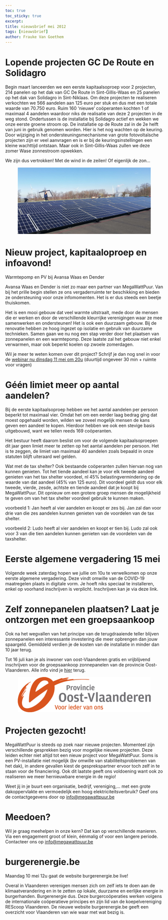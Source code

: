 ```yaml
---
toc: true
toc_sticky: true
excerpt:
title: nieuwsbrief mei 2012
tags: [nieuwsbrief]
author: Frauke Van Goethem
---
```


# Lopende projecten GC De Route en Solidagro

Begin maart lanceerden we een eerste kapitaalsoproep voor 2 projecten, 214
panelen op het dak van GC De Route in Sint-Gillis-Waas en 25 panelen op het dak
van Solidagro in Sint-Niklaas. Om deze projecten te realiseren verkochten we
566 aandelen aan 125 euro per stuk en dus met een totale waarde van 70.750
euro. Ruim 160 ‘nieuwe’ coöperanten kochten 1 of maximaal 4 aandelen waardoor
niks de realisatie van deze 2 projecten in de weg stond. Ondertussen is de
installatie bij Solidagro actief en wekken we onze eerste groene stroom op. De
installatie op de Route zal in de 2e helft van juni in gebruik genomen worden.
Hier is het nog wachten op de keuring. Door wijziging in het
ondersteuningsmechanisme van grote fotovoltaïsche projecten zijn er veel
aanvragen en is er bij de keuringsinstellingen een kleine wachttijd ontstaan.
Maar ook in Sint-Gillis-Waas zullen we deze zomer Wase zonnestroom opwekken.

We zijn dus vertrokken! Met de wind in de zeilen! Of eigenlijk de zon…

<figure>
  <img src="/assets/images/2021-05-09_nieuwsbrief_01.jpeg">
</figure>

        
# Nieuw project, kapitaaloproep en infoavond!

Warmtepomp en PV bij Avansa Waas en Dender

Avansa Waas en Dender is niet zo maar een partner van MegaWattPuur. Van bij het
prille begin stellen ze ons vergaderruimte ter beschikking en bieden ze
ondersteuning voor onze infomomenten. Het is er dus steeds een beetje
thuiskomen.

Het is een mooi gebouw dat veel warmte uitstraalt, mede door de mensen die er
werken en door de verschillende kleurrijke verenigingen waar ze mee samenwerken
en ondersteunen! Het is ook een duurzaam gebouw. Bij de renovatie hebben ze
hoog ingezet op isolatie en gebruik van duurzame technieken. Samen gaan we nu
nog een stap verder door het plaatsen van zonnepanelen en een warmtepomp. Deze
laatste zal het gebouw niet enkel verwarmen, maar ook beperkt koelen op zwoele
zomerdagen.

Wil je meer te weten komen over dit project? Schrijf je dan nog snel in voor de
[webinar nu dinsdag 11 mei om 20u](https://avansa-wd.be/activiteiten-in-waas-en-dender/een-warmtepomp-en-zonnepanelen-voor-avansa-waas-en-dender#sessions) (duurtijd ongeveer 30 min + ruimte voor vragen)

# Géén limiet meer op aantal aandelen?

Bij de eerste kapitaalsoproep hebben we het aantal aandelen per persoon beperkt
tot maximaal vier. Omdat het om een eerder laag bedrag ging dat moest opgehaald
worden, wilden we zoveel mogelijk mensen de kans geven een aandeel te kopen.
Hierdoor hebben we ook een stevige basis uitgebouwd, want we tellen reeds 169
coöperanten.

Het bestuur heeft daarom beslist om voor de volgende kapitaalsoproepen dit jaar
geen limiet meer te zetten op het aantal aandelen per persoon. Het is te
zeggen, de limiet van maximaal 40 aandelen zoals bepaald in onze statuten
blijft uiteraard wel gelden.

Wat met de tax shelter? Ook bestaande coöperanten zullen hiervan nog van kunnen
genieten. Tot het tiende aandeel kan je voor elk tweede aandeel genieten van
het tax shelter voordeel, nl 45% belastingvermindering op de waarde van dat
aandeel (45% van 125 euro). Dit voordeel geldt dus voor elk tweede, vierde,
zesde, achtste en tiende aandeel dat je koopt bij MegaWattPuur. Dit opnieuw om
een grotere groep mensen de mogelijkheid te geven om van het tax shelter
voordeel gebruik te kunnen maken.

voorbeeld 1: Jan heeft al vier aandelen en koopt er zes bij. Jan zal dan voor
drie van die zes aandelen kunnen genieten van de voordelen van de tax shelter.

voorbeeld 2: Ludo heeft al vier aandelen en koopt er tien bij. Ludo zal ook
voor 3 van die tien aandelen kunnen genieten van de voordelen van de
taxshelter.

# Eerste algemene vergadering 15 mei

Volgende week zaterdag hopen we jullie om 10u te verwelkomen op onze eerste
algemene vergadering. Deze vindt omwille van de COVID-19 maatregelen plaats in
digitale vorm. Je hoeft niks speciaal te installeren, enkel op voorhand
inschrijven is verplicht. Inschrijven kan je via deze link.

# Zelf zonnepanelen plaatsen? Laat je ontzorgen met een groepsaankoop

Ook na het wegvallen van het principe van de terugdraaiende teller blijven
zonnepanelen een interessante investering die meer opbrengen dan jouw
spaargeld. Gemiddeld verdien je de kosten van de installatie in minder dan 10
jaar terug.

Tot 16 juli kan je als inwoner van oost-Vlaanderen gratis en vrijblijvend
inschrijven voor de groepsaankoop zonnepanelen van de provincie
Oost-Vlaanderen. Alle info vind je
[hier](https://www.samenzonnepanelen.be/oost-vlaanderen) terug.

<figure>
  <img src="/assets/images/2021-05-09_nieuwsbrief_02.png">
</figure>

# Projecten gezocht!

MegaWattPuur is steeds op zoek naar nieuwe projecten. Momenteel zijn
verschillende gesprekken bezig voor mogelijke nieuwe projecten. Deze leiden
echter niet altijd tot een nieuw project voor MegaWattPuur. Soms is een
PV-installatie niet mogelijk (bv omwille van stabiliteitsproblemen van het
dak), in andere gevallen kiest de gesprekspartner ervoor toch zelf in te staan
voor de financiering. Ook dit laatste geeft ons voldoening want ook zo
realiseren we meer hernieuwbare energie in de regio!

Weet jij in je buurt een organisatie, bedrijf, vereniging,... met een grote
dakoppervlakte en vermoedelijk een hoog elektriciteitsverbruik? Geef ons de
contactgegevens door op info@megawattpuur.be

# Meedoen?

Wil je graag meehelpen in onze kern? Dat kan op verschillende manieren. Via een
engagement groot of klein, éénmalig of voor een langere periode. Contacteer ons
op info@megawattpuur.be

# burgerenergie.be

Maandag 10 mei 12u gaat de website burgerenergie.be live!

Overal in Vlaanderen verenigen mensen zich om zelf iets te doen aan de
klimaatverandering en in te zetten op lokale, duurzame en eerlijke energie in
burgerhanden. Burgerenergie dus. Deze burgercoöperaties werken volgens de
internationale coöperatieve principes en zijn lid van de koepelvereniging
REScoop Vlaanderen. De nieuwe website burgerenergie.be geeft een overzicht voor
Vlaanderen van wie waar met wat bezig is.
